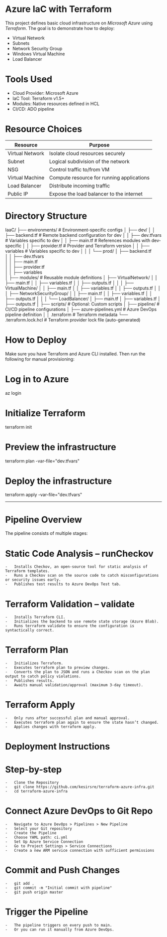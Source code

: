# Azure IaC with Terraform

This project defines basic cloud infrastructure on *Microsoft Azure* using *Terraform*. The goal is to demonstrate how to deploy:

- Virtual Network
- Subnets
- Network Security Group
- Windows Virtual Machine
- Load Balancer

# Tools Used

- Cloud Provider: Microsoft Azure
- IaC Tool: Terraform v1.5+
- Modules: Native resources defined in HCL
- CI/CD: ADO pipeline

# Resource Choices

| Resource          | Purpose |
|---------          |--------|
| Virtual Network   | Isolate cloud resources securely |
| Subnet            | Logical subdivision of the network |
| NSG               | Control traffic to/from VM |
| Virtual Machine   | Compute resource for running applications |
| Load Balancer     | Distribute incoming traffic |
| Public IP         | Expose the load balancer to the internet |

#   Directory Structure

IaaC/
├── environments/                       # Environment-specific configs 
│   ├── dev/
│   │   ├── backend.tf                   # Remote backend configuration for dev
│   │   ├── dev.tfvars                   # Variables specific to dev
│   │   ├── main.tf                      # References modules with dev-specific
│   │   ├── provider.tf                  # Provider and Terraform version
│   │   ├── variables                    # Variables specific to dev
│   │
│   └── prod/
│       ├── backend.tf                   
│   │   ├── dev.tfvars                   
│   │   ├── main.tf                      
│   │   ├── provider.tf                  
│   │   ├── variables                    
│
├── modules/                            # Reusable module definitions
│   ├── VirtualNetwork/
│   │   ├── main.tf
│   │   ├── variables.tf
│   │   ├── outputs.tf
│   │
│   ├── VirtualMachine/
│   │   ├── main.tf
│   │   ├── variables.tf
│   │   ├── outputs.tf
│   │
│   ├── NetworkSecurityGroup/
│   │   ├── main.tf
│   │   ├── variables.tf
│   │   ├── outputs.tf
│   │
│   └── LoadBalancer/
│       ├── main.tf
│       ├── variables.tf
│       ├── outputs.tf
│
├── scripts/                          # Optional: Custom scripts
│
├── pipeline/                         # CI/CD pipeline configurations
│   ├── azure-pipelines.yml           # Azure DevOps pipeline definition
│
│   .terraform                        # Terraform metadata
└── .terraform.lock.hcl               # Terraform provider lock file (auto-generated)

# How to Deploy

Make sure you have Terraform and Azure CLI installed. Then run the following for manual provisioning:

# Log in to Azure
az login

# Initialize Terraform
terraform init

# Preview the infrastructure
terraform plan -var-file="dev.tfvars" 

# Deploy the infrastructure
terraform apply -var-file="dev.tfvars" 

---------

# Pipeline Overview

The pipeline consists of multiple stages:

# Static Code Analysis – runCheckov
	-	Installs Checkov, an open-source tool for static analysis of Terraform templates.
	-	Runs a Checkov scan on the source code to catch misconfigurations or security issues early.
	-	Publishes test results to Azure DevOps Test tab.

# Terraform Validation – validate
	-	Installs Terraform CLI.
	-	Initializes the backend to use remote state storage (Azure Blob).
	-	Runs terraform validate to ensure the configuration is syntactically correct.

# Terraform Plan
	-	Initializes Terraform.
	-	Executes terraform plan to preview changes.
	-	Converts the plan to JSON and runs a Checkov scan on the plan output to catch policy violations.
	-	Publishes results.
	-	Awaits manual validation/approval (maximum 3-day timeout).

# Terraform Apply
	-	Only runs after successful plan and manual approval.
	-	Executes terraform plan again to ensure the state hasn’t changed.
	-	Applies changes with terraform apply.


#   Deployment Instructions

#   Step-by-step
	-   Clone the Repository
    -   git clone https://github.com/kesirsre/terraform-azure-infra.git
    -   cd terraform-azure-infra

#	Connect Azure DevOps to Git Repo
	-	Navigate to Azure DevOps > Pipelines > New Pipeline
	-	Select your Git repository
	-	Create the Pipeline
	-	Choose YAML path: ci.yml
	-	Set Up Azure Service Connection
	-	Go to Project Settings > Service Connections
	-	Create a new ARM service connection with sufficient permissions

# Commit and Push Changes
    -   git add .
    -   git commit -m "Initial commit with pipeline"
    -   git push origin master

#	Trigger the Pipeline
	-	The pipeline triggers on every push to main.
	-	Or you can run it manually from Azure DevOps.